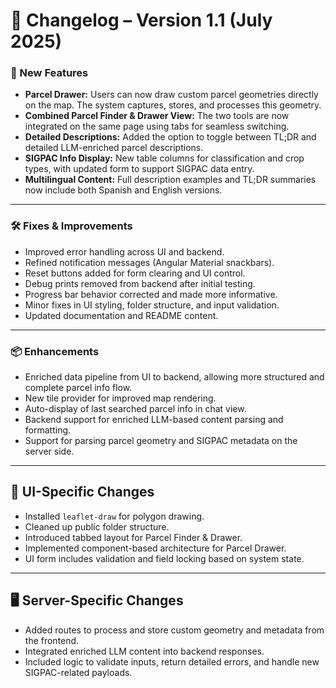 # 📝 Changelog – Version 1.1 (July 2025)

### 🚀 New Features
- **Parcel Drawer:** Users can now draw custom parcel geometries directly on the map. The system captures, stores, and processes this geometry.
- **Combined Parcel Finder & Drawer View:** The two tools are now integrated on the same page using tabs for seamless switching.
- **Detailed Descriptions:** Added the option to toggle between TL;DR and detailed LLM-enriched parcel descriptions.
- **SIGPAC Info Display:** New table columns for classification and crop types, with updated form to support SIGPAC data entry.
- **Multilingual Content:** Full description examples and TL;DR summaries now include both Spanish and English versions.

---

### 🛠 Fixes & Improvements
- Improved error handling across UI and backend.
- Refined notification messages (Angular Material snackbars).
- Reset buttons added for form clearing and UI control.
- Debug prints removed from backend after initial testing.
- Progress bar behavior corrected and made more informative.
- Minor fixes in UI styling, folder structure, and input validation.
- Updated documentation and README content.

---

### 📦 Enhancements
- Enriched data pipeline from UI to backend, allowing more structured and complete parcel info flow.
- New tile provider for improved map rendering.
- Auto-display of last searched parcel info in chat view.
- Backend support for enriched LLM-based content parsing and formatting.
- Support for parsing parcel geometry and SIGPAC metadata on the server side.

---

## 📁 UI-Specific Changes
- Installed `leaflet-draw` for polygon drawing.
- Cleaned up public folder structure.
- Introduced tabbed layout for Parcel Finder & Drawer.
- Implemented component-based architecture for Parcel Drawer.
- UI form includes validation and field locking based on system state.

---

## 🖥️ Server-Specific Changes
- Added routes to process and store custom geometry and metadata from the frontend.
- Integrated enriched LLM content into backend responses.
- Included logic to validate inputs, return detailed errors, and handle new SIGPAC-related payloads.
